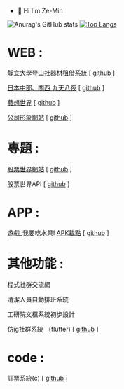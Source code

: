 - 👋 Hi I'm Ze-Min  

![Anurag's GitHub stats](https://github-readme-stats.vercel.app/api?username=likeyou600&count_private=true&theme=tokyonight)
[![Top Langs](https://github-readme-stats.vercel.app/api/top-langs/?username=likeyou600&layout=compact&theme=tokyonight)](https://github.com/anuraghazra/github-readme-stats)


# WEB :  
[靜宜大學登山社器材租借系統](https://bakerychu.com/PUmountain "link")   [ [github](https://github.com/likeyou600/PUmountain "link") ]  

[日本中部、關西 九天八夜](https://bakerychu.com/japan "link")   [ [github](https://github.com/likeyou600/japan "link") ]  

[藝想世界](https://bakerychu.com/artworld/home.html "link")   [ [github](https://github.com/likeyou600/artworld "link") ]  

[公司形象網站](https://bakerychu.com/test/mtc/mtc.html "link") [ [github](https://github.com/likeyou600/mtc_web "link") ]  

# 專題 :
[股票世界網站](https://stock.bakerychu.com/ "link") [ [github](https://github.com/TWStockworld/stockworld_web "link") ]  

股票世界API [ [github](https://github.com/TWStockworld/stockworld_api "link") ]  

 # APP :  
遊戲_我要吃水果!  [APK載點](https://github.com/likeyou600/APP-fruit/raw/master/OUTPUT_APK/release/app-release.apk "link")   [ [github](https://github.com/likeyou600/APP-fruit "link") ]  

# 其他功能 :
程式社群交流網

清潔人員自動排班系統

工研院文檔系統初步設計


仿ig社群系統 （flutter) [ [github](https://github.com/likeyou600/clothing_app "link") ]

 # code :
訂票系統(c) [ [github](https://github.com/likeyou600/C_HighSpeedRail "link") ]  


